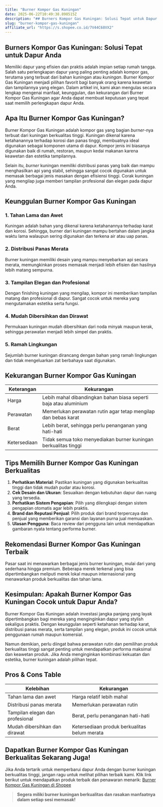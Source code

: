 ```yaml
---
title: "Burner Kompor Gas Kuningan"
date: 2025-06-22T10:49:38.898515Z
description: "## Burners Kompor Gas Kuningan: Solusi Tepat untuk Dapur Anda..."
slug: "burner-kompor-gas-kuningan"
affiliate_url: "https://s.shopee.co.id/7V44C68VX2"
---
```

## Burners Kompor Gas Kuningan: Solusi Tepat untuk Dapur Anda

Memiliki dapur yang efisien dan praktis adalah impian setiap rumah tangga. Salah satu perlengkapan dapur yang paling penting adalah kompor gas, terutama yang terbuat dari bahan kuningan atau *kuningan*. Burner Kompor Gas Kuningan menjadi pilihan favorit bagi banyak orang karena keawetan dan tampilannya yang elegan. Dalam artikel ini, kami akan mengulas secara lengkap mengenai manfaat, keunggulan, dan kekurangan dari Burner Kompor Gas Kuningan agar Anda dapat membuat keputusan yang tepat saat memilih perlengkapan dapur Anda.

## Apa Itu Burner Kompor Gas Kuningan?

Burner Kompor Gas Kuningan adalah kompor gas yang bagian *burner*-nya terbuat dari kuningan berkualitas tinggi. Kuningan dikenal karena ketahanannya terhadap korosi dan panas tinggi, membuatnya ideal digunakan sebagai komponen utama di dapur. Kompor jenis ini biasanya digunakan baik di rumah, restoran, maupun kedai makanan karena keawetan dan estetika tampilannya.

Selain itu, *burner* kuningan memiliki distribusi panas yang baik dan mampu menghasilkan api yang stabil, sehingga sangat cocok digunakan untuk memasak berbagai jenis masakan dengan efisiensi tinggi. Corak kuningan yang mengilap juga memberi tampilan profesional dan elegan pada dapur Anda.

## Keunggulan Burner Kompor Gas Kuningan

### 1. Tahan Lama dan Awet

Kuningan adalah bahan yang dikenal karena ketahanannya terhadap karat dan korosi. Sehingga, burner dari kuningan mampu bertahan dalam jangka waktu lama walaupun sering digunakan dan terkena air atau uap panas.

### 2. Distribusi Panas Merata

Burner kuningan memiliki desain yang mampu menyebarkan api secara merata, memungkinkan proses memasak menjadi lebih efisien dan hasilnya lebih matang sempurna.

### 3. Tampilan Elegan dan Profesional

Dengan finishing kuningan yang mengilap, kompor ini memberikan tampilan matang dan profesional di dapur. Sangat cocok untuk mereka yang mengutamakan estetika serta fungsi.

### 4. Mudah Dibersihkan dan Dirawat

Permukaan kuningan mudah dibersihkan dari noda minyak maupun kerak, sehingga perawatan menjadi lebih simpel dan praktis.

### 5. Ramah Lingkungan

Sejumlah burner kuningan dirancang dengan bahan yang ramah lingkungan dan tidak mengeluarkan zat berbahaya saat digunakan.

## Kekurangan Burner Kompor Gas Kuningan

| Keterangan | Kekurangan |
|--------------|--------------|
| Harga | Lebih mahal dibandingkan bahan biasa seperti baja atau aluminium |
| Perawatan | Memerlukan perawatan rutin agar tetap mengilap dan bebas karat |
| Berat | Lebih berat, sehingga perlu penanganan yang hati-hati |
| Ketersediaan | Tidak semua toko menyediakan burner kuningan berkualitas tinggi |

## Tips Memilih Burner Kompor Gas Kuningan Berkualitas

1. **Perhatikan Material**: Pastikan kuningan yang digunakan berkualitas tinggi dan tidak mudah pudar atau korosi.
2. **Cek Desain dan Ukuran**: Sesuaikan dengan kebutuhan dapur dan ruang yang tersedia.
3. **Perhatikan Sistem Pengapian**: Pilih yang dilengkapi dengan sistem pengapian otomatis agar lebih praktis.
4. **Brand dan Reputasi Penjual**: Pilih produk dari brand terpercaya dan penjual yang memberikan garansi dan layanan purna jual memuaskan.
5. **Ulasan Pengguna**: Baca review dari pengguna lain untuk mendapatkan gambaran nyata tentang performa burner.

## Rekomendasi Burner Kompor Gas Kuningan Terbaik

Pasar saat ini menawarkan berbagai jenis burner kuningan, mulai dari yang sederhana hingga premium. Beberapa merek terkenal yang bisa dipertimbangkan meliputi merek lokal maupun internasional yang menawarkan produk berkualitas dan tahan lama.

## Kesimpulan: Apakah Burner Kompor Gas Kuningan Cocok untuk Dapur Anda?

Burner Kompor Gas Kuningan adalah investasi jangka panjang yang layak dipertimbangkan bagi mereka yang menginginkan dapur yang stylish sekaligus praktis. Dengan keunggulan seperti ketahanan terhadap karat, distribusi panas merata, serta tampilan yang elegan, produk ini cocok untuk penggunaan rumah maupun komersial.

Namun demikian, perlu diingat bahwa perawatan rutin dan pemilihan produk berkualitas tinggi sangat penting untuk mendapatkan performa maksimal dan keawetan produk. Jika Anda menginginkan kombinasi kekuatan dan estetika, burner kuningan adalah pilihan tepat.

## Pros & Cons Table

| Kelebihan | Kekurangan |
|-------------------------|---------------------|
| Tahan lama dan awet | Harga relatif lebih mahal |
| Distribusi panas merata | Memerlukan perawatan rutin |
| Tampilan elegan dan profesional | Berat, perlu penanganan hati-hati |
| Mudah dibersihkan dan dirawat | Ketersediaan produk berkualitas belum merata |

## Dapatkan Burner Kompor Gas Kuningan Berkualitas Sekarang Juga!

Jika Anda tertarik untuk memperbarui dapur Anda dengan burner kuningan berkualitas tinggi, jangan ragu untuk melihat pilihan terbaik kami. Klik link berikut untuk mendapatkan produk terbaik dan penawaran menarik: [Burner Kompor Gas Kuningan di Shopee](https://s.shopee.co.id/7V44C68VX2)

> **Segera miliki burner kuningan berkualitas dan rasakan manfaatnya dalam setiap sesi memasak!**